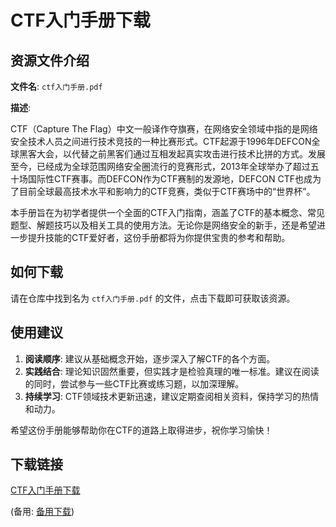 # CTF入门手册下载

## 资源文件介绍

**文件名**: `ctf入门手册.pdf`

**描述**:

CTF（Capture The Flag）中文一般译作夺旗赛，在网络安全领域中指的是网络安全技术人员之间进行技术竞技的一种比赛形式。CTF起源于1996年DEFCON全球黑客大会，以代替之前黑客们通过互相发起真实攻击进行技术比拼的方式。发展至今，已经成为全球范围网络安全圈流行的竞赛形式，2013年全球举办了超过五十场国际性CTF赛事。而DEFCON作为CTF赛制的发源地，DEFCON CTF也成为了目前全球最高技术水平和影响力的CTF竞赛，类似于CTF赛场中的“世界杯”。

本手册旨在为初学者提供一个全面的CTF入门指南，涵盖了CTF的基本概念、常见题型、解题技巧以及相关工具的使用方法。无论你是网络安全的新手，还是希望进一步提升技能的CTF爱好者，这份手册都将为你提供宝贵的参考和帮助。

## 如何下载

请在仓库中找到名为 `ctf入门手册.pdf` 的文件，点击下载即可获取该资源。

## 使用建议

1. **阅读顺序**: 建议从基础概念开始，逐步深入了解CTF的各个方面。
2. **实践结合**: 理论知识固然重要，但实践才是检验真理的唯一标准。建议在阅读的同时，尝试参与一些CTF比赛或练习题，以加深理解。
3. **持续学习**: CTF领域技术更新迅速，建议定期查阅相关资料，保持学习的热情和动力。

希望这份手册能够帮助你在CTF的道路上取得进步，祝你学习愉快！

## 下载链接
[CTF入门手册下载](https://pan.quark.cn/s/2bd25e573f91) 

(备用: [备用下载](https://pan.baidu.com/s/1ym_UMJQ7OJw-ubDR2FTI_g?pwd=1234))
